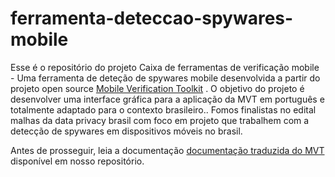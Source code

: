 # ferramenta-deteccao-spywares-mobile
Esse é o repositório do projeto Caixa de ferramentas de verificação mobile  - Uma ferramenta de deteção de spywares mobile desenvolvida a partir do projeto open source [Mobile Verification Toolkit](https://github.com/mvt-project/mvt) .
O objetivo do projeto é desenvolver uma interface gráfica para a aplicação da MVT em português e totalmente adaptado para o contexto brasileiro..
Fomos finalistas no edital malhas da data privacy brasil com foco em projeto que trabalhem com a detecção de spywares em dispositivos móveis no brasil.

Antes de prosseguir, leia a documentação <a href="https://github.com/todasasletras/ferramenta-deteccao-spywares-mobile/blob/main/Documentação-traduzida-MVT.md" target="_blank">documentação traduzida do MVT</a>
 disponível em nosso repositório.

